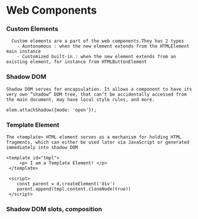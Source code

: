 # Web Components

### Custom Elements

      Custom elements are a part of the web components.They has 2 types
        - Auntonomous : when the new element extends from the HTMLElement main instance
        - Customized built-in : when the new element extends from an existing element, for instance from HTMLButtonElement

### Shadow DOM

    Shadow DOM serves for encapsulation. It allows a component to have its very own “shadow” DOM tree, that can’t be accidentally accessed from the main document, may have local style rules, and more.

    elem.attachShadow({mode: 'open'});

### Template Element

    The <template> HTML element serves as a mechanism for holding HTML fragments, which can either be used later via JavaScript or generated immediately into shadow DOM

    <template id="tmpl">
         <p> I am a Template Element! </p>
     </template>

     <script>
        const parent = d.createElement('div')
        parent.append(tmpl.content.cloneNode(true))
     </script>

### Shadow DOM slots, composition
